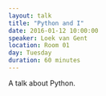 ```yaml
---
layout: talk
title: "Python and I"
date: 2016-01-12 10:00:00
speaker: Loek van Gent
location: Room 01
day: Tuesday
duration: 60 minutes
---
```


A talk about Python.

